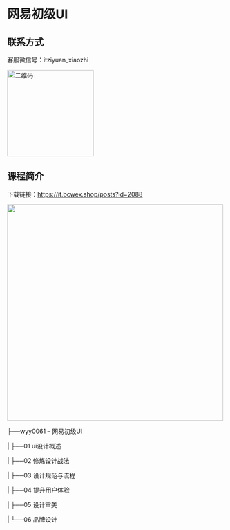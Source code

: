 # 网易初级UI

## 联系方式

客服微信号：itziyuan_xiaozhi

<img src="https://ziyuanyun.oss-cn-guangzhou.aliyuncs.com/common/20240614073449/666b82192834a.jpg" width="200" height="200" alt="二维码">

## 课程简介

下载链接：https://it.bcwex.shop/posts?id=2088

<img src="https://ziyuanyun.oss-cn-guangzhou.aliyuncs.com/yun/20240515183646/6644903e4b1e1.jpg" width="500" alt="">

  ├──wyy0061 &#8211; 网易初级UI

 | ├──01 ui设计概述

 | ├──02 修炼设计战法

 | ├──03 设计规范与流程

 | ├──04 提升用户体验

 | ├──05 设计审美

 | └──06 品牌设计

  